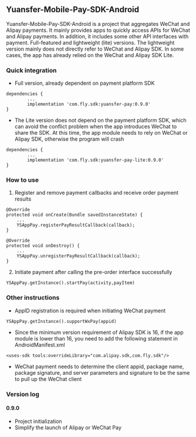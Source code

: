 ## Yuansfer-Mobile-Pay-SDK-Android
Yuansfer-Mobile-Pay-SDK-Android is a project that aggregates WeChat and Alipay payments. It mainly provides apps to quickly access APIs for WeChat and Alipay payments. In addition, it includes some other API interfaces with payment. Full-featured and lightweight (lite) versions. The lightweight version mainly does not directly refer to WeChat and Alipay SDK. In some cases, the app has already relied on the WeChat and Alipay SDK Lite.

### Quick integration
* Full version, already dependent on payment platform SDK
```
dependencies {
        ...
        implementation 'com.fly.sdk:yuansfer-pay:0.9.0'
}
```
* The Lite version does not depend on the payment platform SDK, which can avoid the conflict problem when the app introduces WeChat to share the SDK. At this time, the app module needs to rely on WeChat or Alipay SDK, otherwise the program will crash
```
dependencies {
        ...
        implementation 'com.fly.sdk:yuansfer-pay-lite:0.9.0'
}
```

### How to use
1. Register and remove payment callbacks and receive order payment results
```
@Override
protected void onCreate(Bundle savedInstanceState) {
    ...
    YSAppPay.registerPayResultCallback(callback);
}

@Override
protected void onDestroy() {
    ...
    YSAppPay.unregisterPayResultCallback(callback);
}
```
2. Initiate payment after calling the pre-order interface successfully
```
YSAppPay.getInstance().startPay(activity,payItem)
```

### Other instructions

* AppID registration is required when initiating WeChat payment

```
YSAppPay.getInstance().supportWxPay(appid)
```
* Since the minimum version requirement of Alipay SDK is 16, if the app module is lower than 16, you need to add the following statement in AndroidManifest.xml

```
<uses-sdk tools:overrideLibrary="com.alipay.sdk,com.fly.sdk"/>
```
* WeChat payment needs to determine the client appid, package name, package signature, and server parameters and signature to be the same to pull up the WeChat client


### Version log

#### 0.9.0
- Project initialization
- Simplify the launch of Alipay or WeChat Pay